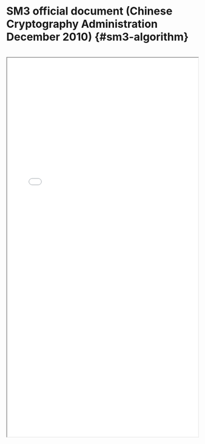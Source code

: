 # SM3 official document (Chinese Cryptography Administration December 2010) {#sm3-algorithm}
<br>
<iframe src="/gmdocs/pdf/SM3-Algorithm.pdf#view=fit" width="100%" height="1000"> </iframe>
